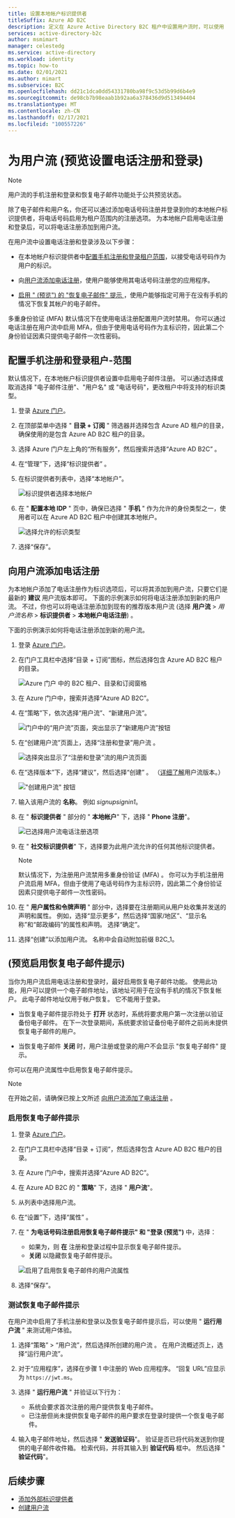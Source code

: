 ```yaml
---
title: 设置本地帐户标识提供者
titleSuffix: Azure AD B2C
description: 定义在 Azure Active Directory B2C 租户中设置用户流时，可以使用 (电子邮件、用户名和电话号码) 用于本地帐户身份验证的标识类型。
services: active-directory-b2c
author: msmimart
manager: celestedg
ms.service: active-directory
ms.workload: identity
ms.topic: how-to
ms.date: 02/01/2021
ms.author: mimart
ms.subservice: B2C
ms.openlocfilehash: dd21c1dca0dd54331780ba98f9c53d5b99d6b4e9
ms.sourcegitcommit: de98cb7b98eaab1b92aa6a378436d9d513494404
ms.translationtype: MT
ms.contentlocale: zh-CN
ms.lasthandoff: 02/17/2021
ms.locfileid: "100557226"
---
```

# <a name="set-up-phone-sign-up-and-sign-in-for-user-flows-preview"></a>为用户流 (预览设置电话注册和登录) 

> [!NOTE]
> 用户流的手机注册和登录和恢复电子邮件功能处于公共预览状态。

除了电子邮件和用户名，你还可以通过添加电话号码注册并登录到你的本地帐户标识提供者，将电话号码启用为租户范围内的注册选项。 为本地帐户启用电话注册和登录后，可以将电话注册添加到用户流。

在用户流中设置电话注册和登录涉及以下步骤：

- 在本地帐户标识提供者中[配置手机注册和登录租户范围](#configure-phone-sign-up-and-sign-in-tenant-wide)，以接受电话号码作为用户的标识。 

- 向[用户流添加电话注册](#add-phone-sign-up-to-a-user-flow)，使用户能够使用其电话号码注册您的应用程序。

- [启用 " (预览") 的 "恢复电子邮件" 提示 ](#enable-the-recovery-email-prompt-preview) ，使用户能够指定可用于在没有手机的情况下恢复其帐户的电子邮件。

多重身份验证 (MFA) 默认情况下在使用电话注册配置用户流时禁用。 你可以通过电话注册在用户流中启用 MFA，但由于使用电话号码作为主标识符，因此第二个身份验证因素只提供电子邮件一次性密码。

## <a name="configure-phone-sign-up-and-sign-in-tenant-wide"></a>配置手机注册和登录租户-范围

默认情况下，在本地帐户标识提供者设置中启用电子邮件注册。 可以通过选择或取消选择 "电子邮件注册"、"用户名" 或 "电话号码"，更改租户中将支持的标识类型。

1. 登录 [Azure 门户](https://portal.azure.com)。

2. 在顶部菜单中选择 " **目录 + 订阅** " 筛选器并选择包含 Azure AD 租户的目录，确保使用的是包含 Azure AD B2C 租户的目录。

3. 选择 Azure 门户左上角的“所有服务”，然后搜索并选择“Azure AD B2C” 。

4. 在“管理”下，选择“标识提供者” 。

5. 在标识提供者列表中，选择“本地帐户”。

   ![标识提供者选择本地帐户](media/phone-authentication-user-flows/identity-provider-local-account.png)

1. 在 " **配置本地 IDP** " 页中，确保已选择 " **手机** " 作为允许的身份类型之一，使用者可以在 Azure AD B2C 租户中创建其本地帐户。

   ![选择允许的标识类型](media/phone-authentication-user-flows/configure-local-idp.png)

1. 选择“保存”。

## <a name="add-phone-sign-up-to-a-user-flow"></a>向用户流添加电话注册

为本地帐户添加了电话注册作为标识选项后，可以将其添加到用户流，只要它们是最新的 **建议** 用户流版本即可。 下面的示例演示如何将电话注册添加到新的用户流。 不过，你也可以将电话注册添加到现有的推荐版本用户流 (选择 **用户流**  >  *用户流名称*  >  **标识提供者**  >  **本地帐户电话注册**) 。 

下面的示例演示如何将电话注册添加到新的用户流。

1. 登录 [Azure 门户](https://portal.azure.com)。
2. 在门户工具栏中选择“目录 + 订阅”图标，然后选择包含 Azure AD B2C 租户的目录。

    ![Azure 门户 中的 B2C 租户、目录和订阅窗格](./media/phone-authentication-user-flows/directory-subscription-pane.png)

3. 在 Azure 门户中，搜索并选择“Azure AD B2C”。
4. 在“策略”下，依次选择“用户流”、“新建用户流”。

    ![门户中的“用户流”页面，突出显示了“新建用户流”按钮](./media/phone-authentication-user-flows/signup-signin-user-flow.png)

5. 在“创建用户流”页面上，选择“注册和登录”用户流 。

    ![选择突出显示了“注册和登录”流的用户流页面](./media/phone-authentication-user-flows/select-user-flow-type.png)

6. 在“选择版本”下，选择“建议”，然后选择“创建”  。 （[详细了解](user-flow-versions.md)用户流版本。）

    !["创建用户流" 按钮](./media/phone-authentication-user-flows/select-version.png)

7. 输入该用户流的 **名称**。 例如 *signupsignin1*。
8. 在 " **标识提供者** " 部分的 " **本地帐户**" 下，选择 " **Phone 注册**"。

   ![已选择用户流电话注册选项](media/phone-authentication-user-flows/user-flow-phone-signup.png)

9. 在 " **社交标识提供者**" 下，选择要为此用户流允许的任何其他标识提供者。

   > [!NOTE]
   > 默认情况下，为注册用户流禁用多重身份验证 (MFA) 。 你可以为手机注册用户流启用 MFA，但由于使用了电话号码作为主标识符，因此第二个身份验证因素只提供电子邮件一次性密码。

1. 在 " **用户属性和令牌声明** " 部分中，选择要在注册期间从用户处收集并发送的声明和属性。 例如，选择“显示更多”，然后选择“国家/地区”、“显示名称”和“邮政编码”的属性和声明。 选择“确定”。

1. 选择“创建”以添加用户流。 名称中会自动附加前缀 B2C_1。

## <a name="enable-the-recovery-email-prompt-preview"></a> (预览启用恢复电子邮件提示) 

当你为用户流启用电话注册和登录时，最好启用恢复电子邮件功能。 使用此功能，用户可以提供一个电子邮件地址，该地址可用于在没有手机的情况下恢复帐户。 此电子邮件地址仅用于帐户恢复。 它不能用于登录。

- 当恢复电子邮件提示符处于 **打开** 状态时，系统将要求用户第一次注册以验证备份电子邮件。 在下一次登录期间，系统要求验证备份电子邮件之前尚未提供恢复电子邮件的用户。

- 当恢复电子邮件 **关闭** 时，用户注册或登录的用户不会显示 "恢复电子邮件" 提示。
 
你可以在用户流属性中启用恢复电子邮件提示。

> [!NOTE]
> 在开始之前，请确保已按上文所述 [向用户流添加了电话注册](#add-phone-sign-up-to-a-user-flow) 。

### <a name="to-enable-the-recovery-email-prompt"></a>启用恢复电子邮件提示

1. 登录 [Azure 门户](https://portal.azure.com)。
2. 在门户工具栏中选择“目录 + 订阅”，然后选择包含 Azure AD B2C 租户的目录。
3. 在 Azure 门户中，搜索并选择“Azure AD B2C”。
4. 在 Azure AD B2C 的 " **策略**" 下，选择 " **用户流**"。
5. 从列表中选择用户流。
6. 在“设置”下，选择“属性”   。
7. 在 " **为电话号码注册启用恢复电子邮件提示" 和 "登录 (预览")** 中，选择：

   - 如果为，则 **在** 注册和登录过程中显示恢复电子邮件提示。
   - **关闭** 以隐藏恢复电子邮件提示。

    ![启用了启用恢复电子邮件的用户流属性](./media/phone-authentication-user-flows/recovery-email-settings.png)

8. 选择“保存”。

### <a name="to-test-the-recovery-email-prompt"></a>测试恢复电子邮件提示

在用户流中启用了手机注册和登录以及恢复电子邮件提示后，可以使用 " **运行用户流** " 来测试用户体验。

1. 选择“策略” > “用户流”，然后选择所创建的用户流 。 在用户流概述页上，选择“运行用户流”。

2. 对于“应用程序”，选择在步骤 1 中注册的 Web 应用程序。 “回复 URL”应显示为 `https://jwt.ms`。

3. 选择 " **运行用户流** " 并验证以下行为：

   - 系统会要求首次注册的用户提供恢复电子邮件。 
   - 已注册但尚未提供恢复电子邮件的用户要求在登录时提供一个恢复电子邮件。

4. 输入电子邮件地址，然后选择 " **发送验证码**"。 验证是否已将代码发送到你提供的电子邮件收件箱。 检索代码，并将其输入到 **验证代码** 框中。 然后选择 " **验证代码**"。

## <a name="next-steps"></a>后续步骤

- [添加外部标识提供者](add-identity-provider.md)
- [创建用户流](tutorial-create-user-flows.md)